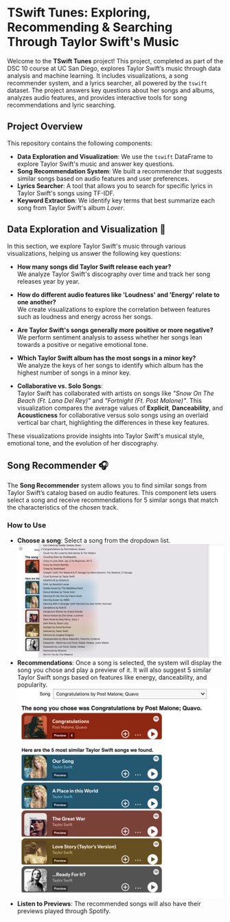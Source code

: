 # TSwift Tunes: Exploring, Recommending & Searching Through Taylor Swift's Music

Welcome to the **TSwift Tunes** project! This project, completed as part of the DSC 10 course at UC San Diego, explores Taylor Swift’s music through data analysis and machine learning. It includes visualizations, a song recommender system, and a lyrics searcher, all powered by the `tswift` dataset. The project answers key questions about her songs and albums, analyzes audio features, and provides interactive tools for song recommendations and lyric searching.

## Project Overview

This repository contains the following components:

- **Data Exploration and Visualization**: We use the `tswift` DataFrame to explore Taylor Swift's music and answer key questions.
- **Song Recommendation System**: We built a recommender that suggests similar songs based on audio features and user preferences.
- **Lyrics Searcher**: A tool that allows you to search for specific lyrics in Taylor Swift's songs using TF-IDF.
- **Keyword Extraction**: We identify key terms that best summarize each song from Taylor Swift's album *Lover*.

## Data Exploration and Visualization 👀

In this section, we explore Taylor Swift's music through various visualizations, helping us answer the following key questions:

- **How many songs did Taylor Swift release each year?**  
  We analyze Taylor Swift's discography over time and track her song releases year by year.

- **How do different audio features like 'Loudness' and 'Energy' relate to one another?**  
  We create visualizations to explore the correlation between features such as loudness and energy across her songs.

- **Are Taylor Swift's songs generally more positive or more negative?**  
  We perform sentiment analysis to assess whether her songs lean towards a positive or negative emotional tone.

- **Which Taylor Swift album has the most songs in a minor key?**  
  We analyze the keys of her songs to identify which album has the highest number of songs in a minor key.

- **Collaborative vs. Solo Songs**:  
  Taylor Swift has collaborated with artists on songs like *"Snow On The Beach (Ft. Lana Del Rey)"* and *"Fortnight (Ft. Post Malone)"*. This visualization compares the average values of **Explicit**, **Danceability**, and **Acousticness** for collaborative versus solo songs using an overlaid vertical bar chart, highlighting the differences in these key features.

These visualizations provide insights into Taylor Swift's musical style, emotional tone, and the evolution of her discography.

## Song Recommender 🎧

The **Song Recommender** system allows you to find similar songs from Taylor Swift’s catalog based on audio features. This component lets users select a song and receive recommendations for 5 similar songs that match the characteristics of the chosen track.


### How to Use
- **Choose a song**: Select a song from the dropdown list.
  ![Alt text](TSwift/data/images/SR1.png)
- **Recommendations**: Once a song is selected, the system will display the song you chose and play a preview of it. It will also suggest 5 similar Taylor Swift songs based on features like energy, danceability, and popularity.
  ![Alt text](TSwift/data/images/SR2.png)
- **Listen to Previews**: The recommended songs will also have their previews played through Spotify.

